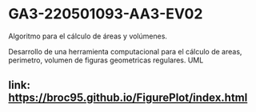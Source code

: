 # GA3-220501093-AA3-EV02

Algoritmo para el cálculo de áreas y volúmenes.

Desarrollo de una herramienta computacional para el cálculo de areas, perimetro, volumen de figuras geometricas regulares.
UML

## link: <https://broc95.github.io/FigurePlot/index.html>
